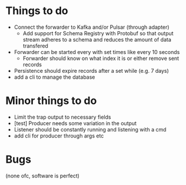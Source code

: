 # Things to do

- Connect the forwarder to Kafka and/or Pulsar (through adapter)
    - Add support for Schema Registry with Protobuf so that
    output stream adheres to a schema and reduces the amount of data transfered
- Forwarder can be started every with set times like every 10 seconds
    - Forwarder should know on what index it is or either remove sent records
- Persistence should expire records after a set while (e.g. 7 days)
- add a cli to manage the database
# Minor things to do
- Limit the trap output to necessary fields
- [test] Producer needs some variation in the output
- Listener should be constantly running and listening with a cmd
- add cli for producer through args etc

# Bugs

(none ofc, software is perfect)